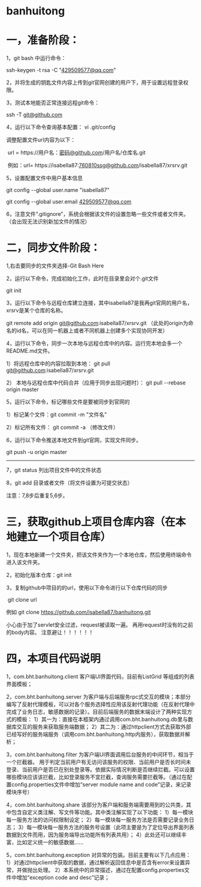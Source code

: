 # banhuitong

# 一，准备阶段：

1，git bash 中运行命令：

ssh-keygen -t rsa -C "429509577@qq.com"

2，并将生成的钥匙文件内容上传到git官网创建的用户下，用于设置远程登录权限。

3，测试本地能否正常连接远程git命令：

ssh -T git@github.com

4，运行以下命令查询基本配置： vi .git/config

调整配置文件url内容为以下：

​	url = https://用户名：密码@github.com/用户名/仓库名.git

​	例如：url=	https://isabella87:760810ssg@github.com/isabella87/xrsrv.git

5，设置配置文件中用户基本信息

git config --global user.name "isabella87"

git config --global user.email  429509577@qq.com

6，注意文件“.gitignore”，系统会根据该文件的设置忽略一些文件或者文件夹。（会出现无法识别新加文件的情况）



# 二，同步文件阶段：

1,右击要同步的文件夹选择-Git Bash Here

2，运行以下命令，完成初始化工作，此时在目录里会对个.git文件

git init

3，运行以下命令与远程仓库建立连接，其中isabella87是我再git官网的用户名，xrsrv是某个仓库的名称。

git remote add origin git@github.com:isabella87/xrsrv.git  （此处的origin为命名的id名，可以在同一机器上或者不同机器上创建多个实现协同开发）

4，运行以下命令，同步一次本地与远程仓库中的内容。运行完本地会多一个README.md文件。

1）将远程仓库中的内容拉取到本地：  git pull git@github.com:isabella87/xrsrv.git

2） 本地与远程仓库中代码合并（应用于同步出现问题时）： git pull --rebase origin master

5，运行以下命令，标记哪些文件是要被同步到官网的

1）标记某个文件：git commit -m "文件名"

2）标记所有文件： git commit  -a   （修改文件）

6，运行以下命令推送本地文件到git官网，实现文件同步。

git push -u origin master



------

7，git status 列出项目文件中的文件状态

8，git add 目录或者文件（将文件设置为可提交状态）



注意：7,8步后重复5,6步。



# 三，获取github上项目仓库内容（在本地建立一个项目仓库）

1，现在本地新建一个文件夹，把该文件夹作为一个本地仓库，然后使用终端命令进入该文件夹。

2，初始化版本仓库：git init

3，复制github中项目的的url，使用以下命令进行以下仓库代码的同步

​	git clone url  

例如 git clone https://github.com/isabella87/banhuitong.git

小心由于加了servlet安全过滤，request被读取一遍。 再用request时没有的之前的body内容。  注意避让！！！！！！


# 四，本项目代码说明

1，com.bht.banhuitong.client 客户端UI界面代码，目前有ListGrid 等组成的列表界面模板；

2，com.bht.banhuitong.server 为客户端与后端服务rpc式交互的模块；本部分编写了反射代理模板，可以对各个服务选择性应用该反射代理功能（在反射代理中完成了业务日志，敏感数据的记录）。目前后端服务的数据末端设计了两种实现方式的模板：
	1）其一为：直接在本框架内通过调用com.bht.banhuitong.db里与数据库交互的服务来获取服务端数据；
	2）其二为：通过httpclient方式去获取外部已经写好的服务端服务（调用com.bht.banhuitong.http内服务），获取数据并解析；
	
3，com.bht.banhuitong.filter 为客户端UI界面调用后台服务的中间环节，相当于一个拦截器。
	用于判定当前用户有无访问该服务的权限、当前用户是否长时间未登录、当前用户是否已在别处登录等。依据实际情况判断是否继续拦截。可以设置哪些模块应该该拦截，比如登录服务不宜拦截，查询服务需要拦截等。（通过在配置config.properties文件中增加“server module name and code”记录，来记录模块序号）
	
4，com.bht.banhuitong.share 该部分为客户端和服务端需要用到的公共类，其中包含自定义类注解、写文件等功能。其中类注解实现了以下功能：
	1）每一模块每一服务方法的访问权限制设定；
	2）每一模块每一服务方法是否需要记录业务日志；
	3）每一模块每一服务方法的服务号设置（此项主要是为了定位导出界面列表数据到文件而用，因为服务端导出功能所有列表共用）；
	4）此处还可以继续丰富，比如定义统一的敏感数据......

5，com.bht.banhuitong.exception 对异常的包装。目前主要有以下几点应用：
	1）对通过httpclient中获取的数据，通过解析返回信息中是否含有error来设置异常，并做抛出处理。
	2）本系统中的异常描述，通过在配置config.properties文件中增加“exception code and desc”记录；

	